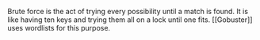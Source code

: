 Brute force is the act of trying every possibility until a match is found. It is like having ten keys and trying them all on a lock until one fits. [[Gobuster]] uses wordlists for this purpose.
